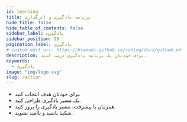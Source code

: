 ```yaml
---
id: learning
title: برنامه یادگیری و اثرگذاری
hide_title: false
hide_table_of_contents: false
sidebar_label: یادگیری
sidebar_position: 99
pagination_label: یادگیری
# custom_edit_url: https://bsamadi.github.io/coding/docs/github.md
description: برای خودتان یک برنامه یادگیری درست کنید.
keywords:
  - یادگیری
image: "img/logo.svg"
slug: /action
---
```


- برای خودتان هدف انتخاب کنید. 
- یک مسیر یادگیری طراحی کنید.
- همزمان با پیشرفت، مسیر یادگیری را بروز کنید.
- شکیبا باشید و ناامید نشوید.
